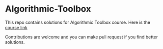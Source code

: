 # Algorithmic-Toolbox

This repo contains solutions for Algorithmic Toolbox course.
Here is the [course link](https://www.coursera.org/learn/algorithmic-toolbox/)

Contributions are welcome and you can make pull request if you find better solutions.

